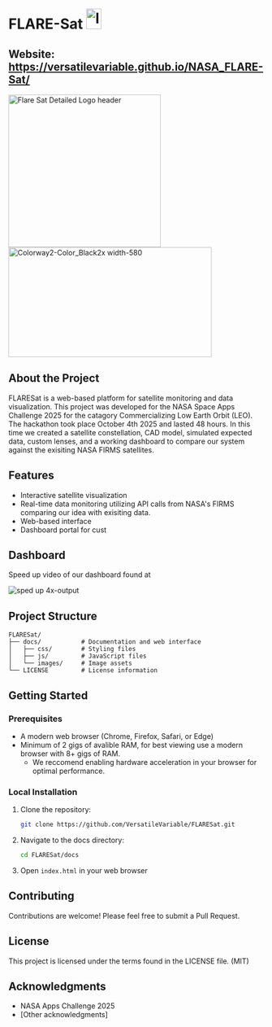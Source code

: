 # FLARE-Sat <img width="30" height="40" alt="logo" src="https://github.com/user-attachments/assets/c653e682-3c8d-4aa5-9794-53dd47ee668e" />


## Website: https://versatilevariable.github.io/NASA_FLARE-Sat/

<img width="300" height="300" alt="Flare Sat Detailed Logo header" src="https://github.com/user-attachments/assets/30ee1459-e2c9-44c3-abcc-f381a76372b9" /> <img width="400" height="216" alt="Colorway2-Color_Black2x width-580" src="https://github.com/user-attachments/assets/605eacd9-77f1-4d36-97e6-81d020b3b6f5" />



## About the Project

FLARESat is a web-based platform for satellite monitoring and data visualization. This project was developed for the NASA Space Apps Challenge 2025 for the catagory Commercializing Low Earth Orbit (LEO). The hackathon took place October 4th 2025 and lasted 48 hours. In this time we created a satellite constellation, CAD model, simulated expected data, custom lenses, and a working dashboard to compare our system against the exisiting NASA FIRMS satellites.

## Features

- Interactive satellite visualization
- Real-time data monitoring utilizing API calls from NASA's FIRMS comparing our idea with exisiting data.
- Web-based interface
- Dashboard portal for cust

## Dashboard
Speed up video of our dashboard found at 

![sped up 4x-output](https://github.com/user-attachments/assets/7ca1de30-0bf0-4cf2-9773-606ed8327f73)

## Project Structure

```
FLARESat/
├── docs/           # Documentation and web interface
│   ├── css/        # Styling files
│   ├── js/         # JavaScript files
│   └── images/     # Image assets
└── LICENSE         # License information
```

## Getting Started

### Prerequisites

- A modern web browser (Chrome, Firefox, Safari, or Edge)
- Minimum of 2 gigs of avalible RAM, for best viewing use a modern browser with 8+ gigs of RAM.
   - We reccomend enabling hardware acceleration in your browser for optimal performance.
  
### Local Installation

1. Clone the repository:
   ```bash
   git clone https://github.com/VersatileVariable/FLARESat.git
   ```
2. Navigate to the docs directory:
   ```bash
   cd FLARESat/docs
   ```
3. Open `index.html` in your web browser


## Contributing

Contributions are welcome! Please feel free to submit a Pull Request.

## License

This project is licensed under the terms found in the LICENSE file. (MIT)


## Acknowledgments

- NASA Apps Challenge 2025
- [Other acknowledgments]
